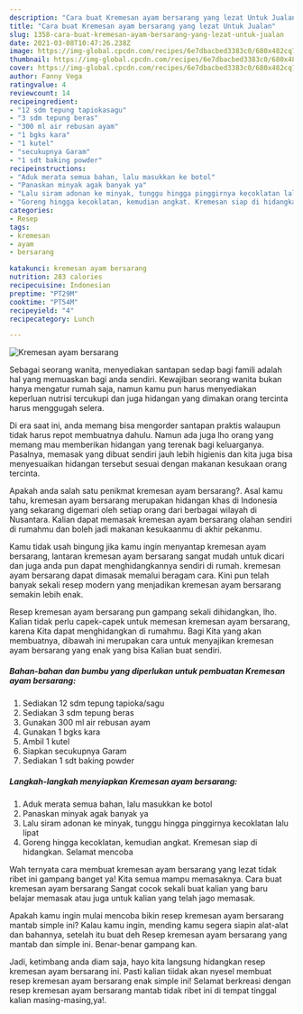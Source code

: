 ```yaml
---
description: "Cara buat Kremesan ayam bersarang yang lezat Untuk Jualan"
title: "Cara buat Kremesan ayam bersarang yang lezat Untuk Jualan"
slug: 1358-cara-buat-kremesan-ayam-bersarang-yang-lezat-untuk-jualan
date: 2021-03-08T10:47:26.238Z
image: https://img-global.cpcdn.com/recipes/6e7dbacbed3383c0/680x482cq70/kremesan-ayam-bersarang-foto-resep-utama.jpg
thumbnail: https://img-global.cpcdn.com/recipes/6e7dbacbed3383c0/680x482cq70/kremesan-ayam-bersarang-foto-resep-utama.jpg
cover: https://img-global.cpcdn.com/recipes/6e7dbacbed3383c0/680x482cq70/kremesan-ayam-bersarang-foto-resep-utama.jpg
author: Fanny Vega
ratingvalue: 4
reviewcount: 14
recipeingredient:
- "12 sdm tepung tapiokasagu"
- "3 sdm tepung beras"
- "300 ml air rebusan ayam"
- "1 bgks kara"
- "1 kutel"
- "secukupnya Garam"
- "1 sdt baking powder"
recipeinstructions:
- "Aduk merata semua bahan, lalu masukkan ke botol"
- "Panaskan minyak agak banyak ya"
- "Lalu siram adonan ke minyak, tunggu hingga pinggirnya kecoklatan lalu lipat"
- "Goreng hingga kecoklatan, kemudian angkat. Kremesan siap di hidangkan. Selamat mencoba"
categories:
- Resep
tags:
- kremesan
- ayam
- bersarang

katakunci: kremesan ayam bersarang 
nutrition: 283 calories
recipecuisine: Indonesian
preptime: "PT29M"
cooktime: "PT54M"
recipeyield: "4"
recipecategory: Lunch

---
```



![Kremesan ayam bersarang](https://img-global.cpcdn.com/recipes/6e7dbacbed3383c0/680x482cq70/kremesan-ayam-bersarang-foto-resep-utama.jpg)

Sebagai seorang wanita, menyediakan santapan sedap bagi famili adalah hal yang memuaskan bagi anda sendiri. Kewajiban seorang  wanita bukan hanya mengatur rumah saja, namun kamu pun harus menyediakan keperluan nutrisi tercukupi dan juga hidangan yang dimakan orang tercinta harus menggugah selera.

Di era  saat ini, anda memang bisa mengorder santapan praktis walaupun tidak harus repot membuatnya dahulu. Namun ada juga lho orang yang memang mau memberikan hidangan yang terenak bagi keluarganya. Pasalnya, memasak yang dibuat sendiri jauh lebih higienis dan kita juga bisa menyesuaikan hidangan tersebut sesuai dengan makanan kesukaan orang tercinta. 



Apakah anda salah satu penikmat kremesan ayam bersarang?. Asal kamu tahu, kremesan ayam bersarang merupakan hidangan khas di Indonesia yang sekarang digemari oleh setiap orang dari berbagai wilayah di Nusantara. Kalian dapat memasak kremesan ayam bersarang olahan sendiri di rumahmu dan boleh jadi makanan kesukaanmu di akhir pekanmu.

Kamu tidak usah bingung jika kamu ingin menyantap kremesan ayam bersarang, lantaran kremesan ayam bersarang sangat mudah untuk dicari dan juga anda pun dapat menghidangkannya sendiri di rumah. kremesan ayam bersarang dapat dimasak memalui beragam cara. Kini pun telah banyak sekali resep modern yang menjadikan kremesan ayam bersarang semakin lebih enak.

Resep kremesan ayam bersarang pun gampang sekali dihidangkan, lho. Kalian tidak perlu capek-capek untuk memesan kremesan ayam bersarang, karena Kita dapat menghidangkan di rumahmu. Bagi Kita yang akan membuatnya, dibawah ini merupakan cara untuk menyajikan kremesan ayam bersarang yang enak yang bisa Kalian buat sendiri.

<!--inarticleads1-->

##### Bahan-bahan dan bumbu yang diperlukan untuk pembuatan Kremesan ayam bersarang:

1. Sediakan 12 sdm tepung tapioka/sagu
1. Sediakan 3 sdm tepung beras
1. Gunakan 300 ml air rebusan ayam
1. Gunakan 1 bgks kara
1. Ambil 1 kutel
1. Siapkan secukupnya Garam
1. Sediakan 1 sdt baking powder




<!--inarticleads2-->

##### Langkah-langkah menyiapkan Kremesan ayam bersarang:

1. Aduk merata semua bahan, lalu masukkan ke botol
1. Panaskan minyak agak banyak ya
1. Lalu siram adonan ke minyak, tunggu hingga pinggirnya kecoklatan lalu lipat
1. Goreng hingga kecoklatan, kemudian angkat. Kremesan siap di hidangkan. Selamat mencoba




Wah ternyata cara membuat kremesan ayam bersarang yang lezat tidak ribet ini gampang banget ya! Kita semua mampu memasaknya. Cara buat kremesan ayam bersarang Sangat cocok sekali buat kalian yang baru belajar memasak atau juga untuk kalian yang telah jago memasak.

Apakah kamu ingin mulai mencoba bikin resep kremesan ayam bersarang mantab simple ini? Kalau kamu ingin, mending kamu segera siapin alat-alat dan bahannya, setelah itu buat deh Resep kremesan ayam bersarang yang mantab dan simple ini. Benar-benar gampang kan. 

Jadi, ketimbang anda diam saja, hayo kita langsung hidangkan resep kremesan ayam bersarang ini. Pasti kalian tiidak akan nyesel membuat resep kremesan ayam bersarang enak simple ini! Selamat berkreasi dengan resep kremesan ayam bersarang mantab tidak ribet ini di tempat tinggal kalian masing-masing,ya!.

